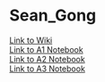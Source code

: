 # Sean_Gong
[Link to Wiki](https://github.com/bcb420-2020/student_sgong101/wiki) <br>
[Link to A1 Notebook](https://github.com/bcb420-2022/Sean_Gong/blob/main/A1.html) <br>
[Link to A2 Notebook](https://github.com/bcb420-2022/Sean_Gong/blob/main/A2_SeanGong.html) <br>
[Link to A3 Notebook](https://github.com/bcb420-2022/Sean_Gong/blob/main/A3_SeanGong.html) <br>
